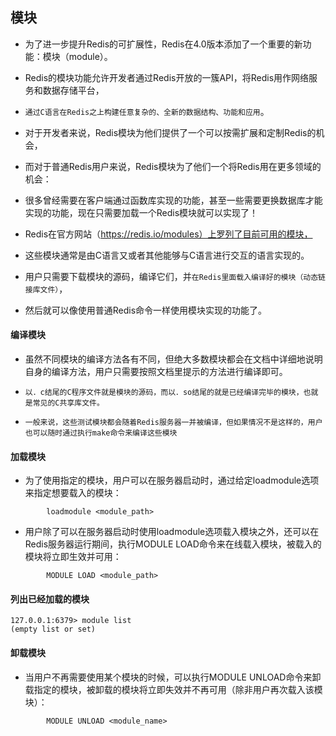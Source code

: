 ## 模块
* 为了进一步提升Redis的可扩展性，Redis在4.0版本添加了一个重要的新功能：模块（module）。

* Redis的模块功能允许开发者通过Redis开放的一簇API，将Redis用作网络服务和数据存储平台，
* `通过C语言在Redis之上构建任意复杂的、全新的数据结构、功能和应用`。
* 对于开发者来说，Redis模块为他们提供了一个可以按需扩展和定制Redis的机会，
* 而对于普通Redis用户来说，Redis模块为了他们一个将Redis用在更多领域的机会：
* 很多曾经需要在客户端通过函数库实现的功能，甚至一些需要更换数据库才能实现的功能，现在只需要加载一个Redis模块就可以实现了！

* Redis在官方网站（https://redis.io/modules）上罗列了目前可用的模块，
* 这些模块通常是由C语言又或者其他能够与C语言进行交互的语言实现的。
* 用户只需要下载模块的源码，编译它们，并`在Redis里面载入编译好的模块（动态链接库文件）`，
* 然后就可以像使用普通Redis命令一样使用模块实现的功能了。

#### 编译模块
* 虽然不同模块的编译方法各有不同，但绝大多数模块都会在文档中详细地说明自身的编译方法，用户只需要按照文档里提示的方法进行编译即可。

* `以．c结尾的C程序文件就是模块的源码，而以．so结尾的就是已经编译完毕的模块，也就是常见的C共享库文件。`

* `一般来说，这些测试模块都会随着Redis服务器一并被编译，但如果情况不是这样的，用户也可以随时通过执行make命令来编译这些模块`

#### 加载模块
* 为了使用指定的模块，用户可以在服务器启动时，通过给定loadmodule选项来指定想要载入的模块：
```redis
        loadmodule <module_path>
```
* 用户除了可以在服务器启动时使用loadmodule选项载入模块之外，还可以在Redis服务器运行期间，执行MODULE LOAD命令来在线载入模块，被载入的模块将立即生效并可用：
```redis
        MODULE LOAD <module_path>
```

#### 列出已经加载的模块
```reids
127.0.0.1:6379> module list
(empty list or set)
```

#### 卸载模块
* 当用户不再需要使用某个模块的时候，可以执行MODULE UNLOAD命令来卸载指定的模块，被卸载的模块将立即失效并不再可用（除非用户再次载入该模块）：
```redis
        MODULE UNLOAD <module_name>
```




